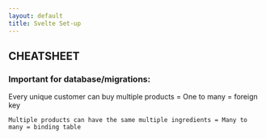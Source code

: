 ```yaml
---
layout: default
title: Svelte Set-up
---
```


<h2>CHEATSHEET</h2>
<h3>Important for database/migrations:</h3>
<p>Every unique customer can buy multiple products = One to many = foreign key</p>
<code>Multiple products can have the same multiple ingredients = Many to many = binding table</code>
